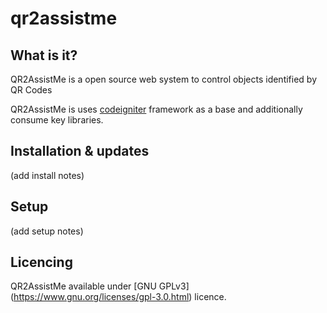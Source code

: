 # qr2assistme

## What is it?

QR2AssistMe is a open source web system to control objects identified by QR Codes 


QR2AssistMe is uses [codeigniter](http://codeigniter.com) framework as a base and additionally consume key libraries.


## Installation & updates

(add install notes)

## Setup

(add setup notes)

## Licencing

QR2AssistMe available under [GNU GPLv3] (https://www.gnu.org/licenses/gpl-3.0.html) licence.